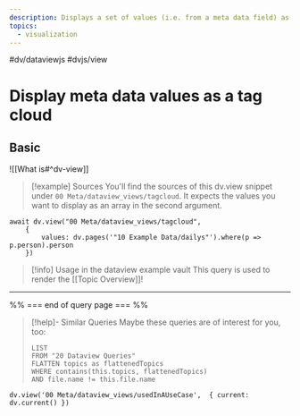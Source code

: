 ```yaml
---
description: Displays a set of values (i.e. from a meta data field) as a tag or word cloud
topics:
  - visualization
---
```

#dv/dataviewjs #dvjs/view


# Display meta data values as a tag cloud

## Basic 

![[What is#^dv-view]]

> [!example] Sources
> You'll find the sources of this dv.view snippet under `00 Meta/dataview_views/tagcloud`. It expects the values you want to display as an array in the second argument.

```dataviewjs
await dv.view("00 Meta/dataview_views/tagcloud", 
	{
		values: dv.pages('"10 Example Data/dailys"').where(p => p.person).person
	})
```

> [!info] Usage in the dataview example vault
> This query is used to render the [[Topic Overview]]!

---
%% === end of query page === %%
> [!help]- Similar Queries
> Maybe these queries are of interest for you, too:
> ```dataview
> LIST
> FROM "20 Dataview Queries"
> FLATTEN topics as flattenedTopics
> WHERE contains(this.topics, flattenedTopics)
> AND file.name != this.file.name
> ```

```dataviewjs
dv.view('00 Meta/dataview_views/usedInAUseCase',  { current: dv.current() })
```